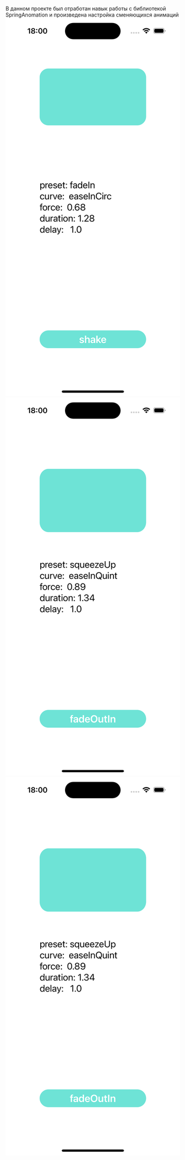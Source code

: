 В данном проекте был отработан навык работы с библиотекой SpringAnomation и произведена настройка сменяющихся анимаций
![First screen Shake animation](https://github.com/LiliyaAndreeva/SpringAnimationApp/blob/main/Simulator%20Screenshot%20-%20iPhone%2015%20Pro%20-%202023-12-07%20at%2018.00.10.png)
![First screen FadeOut animation](https://github.com/LiliyaAndreeva/SpringAnimationApp/blob/main/Simulator%20Screenshot%20-%20iPhone%2015%20Pro%20-%202023-12-07%20at%2018.00.16.png)
![First screen squeezyLeft animation](https://github.com/LiliyaAndreeva/SpringAnimationApp/blob/main/Simulator%20Screenshot%20-%20iPhone%2015%20Pro%20-%202023-12-07%20at%2018.00.16.png)
